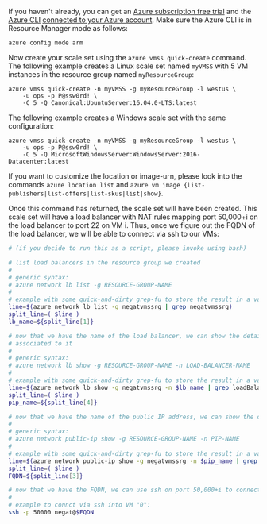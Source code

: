 If you haven't already, you can get an [Azure subscription free trial](https://azure.microsoft.com/pricing/free-trial/) and the [Azure CLI](../articles/xplat-cli-install.md) [connected to your Azure account](../articles/xplat-cli-connect.md). Make sure the Azure CLI is in Resource Manager mode as follows:

```azurecli
azure config mode arm
```

Now create your scale set using the `azure vmss quick-create` command. The following example creates a Linux scale set named `myVMSS` with 5 VM instances in the resource group named `myResourceGroup`:

```azurecli
azure vmss quick-create -n myVMSS -g myResourceGroup -l westus \
    -u ops -p P@ssw0rd! \
    -C 5 -Q Canonical:UbuntuServer:16.04.0-LTS:latest
```

The following example creates a Windows scale set with the same configuration:

```azurecli
azure vmss quick-create -n myVMSS -g myResourceGroup -l westus \
    -u ops -p P@ssw0rd! \
    -C 5 -Q MicrosoftWindowsServer:WindowsServer:2016-Datacenter:latest
```

If you want to customize the location or image-urn, please look into the commands `azure location list` and `azure vm image {list-publishers|list-offers|list-skus|list|show}`.

Once this command has returned, the scale set will have been created. This scale set will have a load balancer with NAT rules mapping port 50,000+i on the load balancer to port 22 on VM i. Thus, once we figure out the FQDN of the load balancer, we will be able to connect via ssh to our VMs:

```bash
# (if you decide to run this as a script, please invoke using bash)

# list load balancers in the resource group we created
#
# generic syntax:
# azure network lb list -g RESOURCE-GROUP-NAME
#
# example with some quick-and-dirty grep-fu to store the result in a variable:
line=$(azure network lb list -g negatvmssrg | grep negatvmssrg)
split_line=( $line )
lb_name=${split_line[1]}

# now that we have the name of the load balancer, we can show the details to find which Public IP (PIP) is 
# associated to it
#
# generic syntax:
# azure network lb show -g RESOURCE-GROUP-NAME -n LOAD-BALANCER-NAME
#
# example with some quick-and-dirty grep-fu to store the result in a variable:
line=$(azure network lb show -g negatvmssrg -n $lb_name | grep loadBalancerFrontEnd)
split_line=( $line )
pip_name=${split_line[4]}

# now that we have the name of the public IP address, we can show the details to find the FQDN
#
# generic syntax:
# azure network public-ip show -g RESOURCE-GROUP-NAME -n PIP-NAME
#
# example with some quick-and-dirty grep-fu to store the result in a variable:
line=$(azure network public-ip show -g negatvmssrg -n $pip_name | grep FQDN)
split_line=( $line )
FQDN=${split_line[3]}

# now that we have the FQDN, we can use ssh on port 50,000+i to connect to VM i (where i is 0-indexed)
#
# example to connct via ssh into VM "0":
ssh -p 50000 negat@$FQDN
```